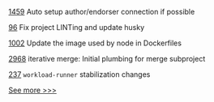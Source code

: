 
[1459](https://github.com/hyperledger/aries-cloudagent-python/pull/1459) Auto setup author/endorser connection if possible

[96](https://github.com/hyperledger/aries-mobile-agent-react-native/pull/96) Fix project LINTing and update husky

[1002](https://github.com/hyperledger/grid/pull/1002) Update the image used by node in Dockerfiles

[2968](https://github.com/hyperledger/besu/pull/2968) iterative merge: Initial plumbing for merge subproject

[237](https://github.com/hyperledger/transact/pull/237) `workload-runner` stabilization changes


[See more >>>](https://start-here.hyperledger.org/pull-requests)
